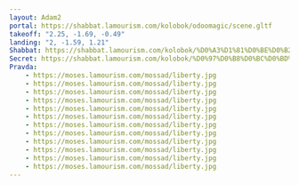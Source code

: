 ```yaml
---
layout: Adam2
portal: https://shabbat.lamourism.com/kolobok/odoomagic/scene.gltf
takeoff: "2.25, -1.69, -0.49"
landing: "2, -1.59, 1.21"
Shabbat: https://shabbat.lamourism.com/kolobok/%D0%A3%D1%81%D0%BE%D0%B2%D0%B8%D1%87.mp4
Secret: https://shabbat.lamourism.com/kolobok/%D0%97%D0%B8%D0%BC%D0%BD%D1%8F%D1%8F%D0%9D%D0%BE%D1%87%D1%8C.jpg
Pravda:
    - https://moses.lamourism.com/mossad/liberty.jpg
    - https://moses.lamourism.com/mossad/liberty.jpg
    - https://moses.lamourism.com/mossad/liberty.jpg
    - https://moses.lamourism.com/mossad/liberty.jpg
    - https://moses.lamourism.com/mossad/liberty.jpg
    - https://moses.lamourism.com/mossad/liberty.jpg
    - https://moses.lamourism.com/mossad/liberty.jpg
    - https://moses.lamourism.com/mossad/liberty.jpg
    - https://moses.lamourism.com/mossad/liberty.jpg
    - https://moses.lamourism.com/mossad/liberty.jpg
    - https://moses.lamourism.com/mossad/liberty.jpg
    - https://moses.lamourism.com/mossad/liberty.jpg
---
```


